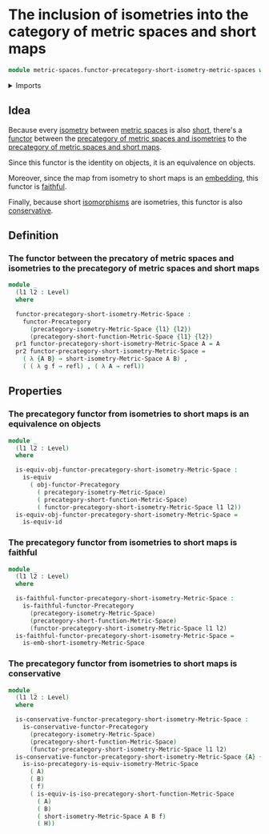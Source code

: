 # The inclusion of isometries into the category of metric spaces and short maps

```agda
module metric-spaces.functor-precategory-short-isometry-metric-spaces where
```

<details><summary>Imports</summary>

```agda
open import category-theory.conservative-functors-precategories
open import category-theory.faithful-functors-precategories
open import category-theory.functors-precategories
open import category-theory.isomorphisms-in-precategories
open import category-theory.maps-precategories
open import category-theory.precategories
open import category-theory.split-essentially-surjective-functors-precategories

open import foundation.dependent-pair-types
open import foundation.equivalences
open import foundation.function-extensionality
open import foundation.fundamental-theorem-of-identity-types
open import foundation.homotopies
open import foundation.identity-types
open import foundation.universe-levels

open import metric-spaces.isometry-metric-spaces
open import metric-spaces.precategory-of-metric-spaces-and-isometries
open import metric-spaces.precategory-of-metric-spaces-and-short-functions
open import metric-spaces.short-functions-metric-spaces
```

</details>

## Idea

Because every [isometry](metric-spaces.isometry-metric-spaces.md) between
[metric spaces](metric-spaces.metric-spaces.md) is also
[short](metric-spaces.short-functions-metric-spaces.md), there's a
[functor](category-theory.functors-precategories.md) between the
[precategory of metric spaces and isometries](metric-spaces.precategory-of-metric-spaces-and-isometries.md)
to the
[precategory of metric spaces and short maps](metric-spaces.precategory-of-metric-spaces-and-short-functions.md).

Since this functor is the identity on objects, it is an equivalence on objects.

Moreover, since the map from isometry to short maps is an
[embedding](foundation.embeddings.md), this functor is
[faithful](category-theory.faithful-functors-precategories.md).

Finally, because short
[isomorphisms](category-theory.isomorphisms-in-precategories.md) are isometries,
this functor is also
[conservative](category-theory.conservative-functors-precategories.md).

## Definition

### The functor between the precatory of metric spaces and isometries to the precategory of metric spaces and short maps

```agda
module _
  (l1 l2 : Level)
  where

  functor-precategory-short-isometry-Metric-Space :
    functor-Precategory
      (precategory-isometry-Metric-Space {l1} {l2})
      (precategory-short-function-Metric-Space {l1} {l2})
  pr1 functor-precategory-short-isometry-Metric-Space A = A
  pr2 functor-precategory-short-isometry-Metric-Space =
    ( λ {A B} → short-isometry-Metric-Space A B) ,
    ( ( λ g f → refl) , ( λ A → refl))
```

## Properties

### The precategory functor from isometries to short maps is an equivalence on objects

```agda
module _
  (l1 l2 : Level)
  where

  is-equiv-obj-functor-precategory-short-isometry-Metric-Space :
    is-equiv
      ( obj-functor-Precategory
        ( precategory-isometry-Metric-Space)
        ( precategory-short-function-Metric-Space)
        ( functor-precategory-short-isometry-Metric-Space l1 l2))
  is-equiv-obj-functor-precategory-short-isometry-Metric-Space =
    is-equiv-id
```

### The precategory functor from isometries to short maps is faithful

```agda
module _
  (l1 l2 : Level)
  where

  is-faithful-functor-precategory-short-isometry-Metric-Space :
    is-faithful-functor-Precategory
      (precategory-isometry-Metric-Space)
      (precategory-short-function-Metric-Space)
      (functor-precategory-short-isometry-Metric-Space l1 l2)
  is-faithful-functor-precategory-short-isometry-Metric-Space =
    is-emb-short-isometry-Metric-Space
```

### The precategory functor from isometries to short maps is conservative

```agda
module _
  (l1 l2 : Level)
  where

  is-conservative-functor-precategory-short-isometry-Metric-Space :
    is-conservative-functor-Precategory
      (precategory-isometry-Metric-Space)
      (precategory-short-function-Metric-Space)
      (functor-precategory-short-isometry-Metric-Space l1 l2)
  is-conservative-functor-precategory-short-isometry-Metric-Space {A} {B} f H =
    is-iso-precategory-is-equiv-isometry-Metric-Space
      ( A)
      ( B)
      ( f)
      ( is-equiv-is-iso-precategory-short-function-Metric-Space
        ( A)
        ( B)
        ( short-isometry-Metric-Space A B f)
        ( H))
```
